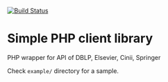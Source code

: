[![Build Status](https://travis-ci.com/snuzi/php-wrapper-dblp.svg?branch=master)](https://travis-ci.com/snuzi/php-wrapper-dblp)

# Simple PHP client library
PHP wrapper for API of DBLP, Elsevier, Cinii, Springer

Check `example/` directory for a sample.
